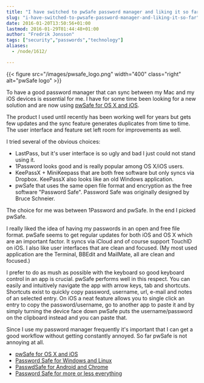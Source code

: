 ```yaml
---
title: "I have switched to pwSafe password manager and liking it so far"
slug: "i-have-switched-to-pwsafe-password-manager-and-liking-it-so-far"
date: 2016-01-20T13:50:56+01:00
lastmod: 2016-01-29T01:44:48+01:00
author: "Fredrik Jonsson"
tags: ["security","passwords","technology"]
aliases:
  - /node/1612/

---
```


{{< figure src="/images/pwsafe_logo.png" width="400" class="right" alt="pwSafe logo" >}}

To have a good password manager that can sync between my Mac and my iOS devices is essential for me. I have for some time been looking for a new solution and are now using [pwSafe for OS X and iOS](http://pwsafe.info/).

The product I used until recently has been working well for years but gets few updates and the sync feature generates duplicates from time to time. The user interface and feature set left room for improvements as well.

I tried several of the obvious choices:

* LastPass, but it's user interface is so ugly and bad I just could not stand using it.
* 1Password looks good and is really popular among OS X/iOS users.
* KeePassX + MiniKeepass that are both free software but only syncs via Dropbox. KeePassX also looks like an old Windows application.
* pwSafe that uses the same open file format and encryption as the free software "Password Safe". Password Safe was originally designed by Bruce Schneier.

The choice for me was between 1Password and pwSafe. In the end I picked pwSafe.

I really liked the idea of having my passwords in an open and free file format. pwSafe seems to get regular updates for both iOS and OS X which are an important factor. It syncs via iCloud and of course support TouchID on iOS. I also like user interfaces that are clean and focused. (My most used application are the Terminal, BBEdit and MailMate, all are clean and focused.)

I prefer to do as mush as possible with the keyboard so good keyboard control in an app is crucial. pwSafe performs well in this respect. You can easily and intuitively navigate the app with arrow keys, tab and shortcuts. Shortcuts exist to quickly copy password, username, url, e-mail and notes of an selected entry. On iOS a neat feature allows you to single click an entry to copy the password/username, go to another app to paste it and by simply turning the device face down pwSafe puts the username/password on the clipboard instead and you can paste that.

Since I use my password manager frequently it's important that I can get a good workflow without getting constantly annoyed. So far pwSafe is not annoying at all.

* [pwSafe for OS X and iOS](http://pwsafe.info/)
* [Password Safe for Windows and Linux](https://www.pwsafe.org/)
* [PasswdSafe for Android and Chrome](http://sourceforge.net/p/passwdsafe/wiki/Home/)
* [Password Safe for more or less everything](https://www.pwsafe.org/relatedprojects.shtml)


